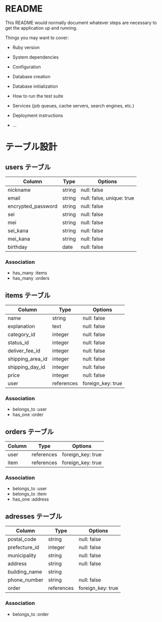 # README

This README would normally document whatever steps are necessary to get the
application up and running.

Things you may want to cover:

* Ruby version

* System dependencies

* Configuration

* Database creation

* Database initialization

* How to run the test suite

* Services (job queues, cache servers, search engines, etc.)

* Deployment instructions

* ...

# テーブル設計

## users テーブル

| Column             | Type   | Options                   |
| --------           | ------ | -----------               |    
| nickname           | string | null: false               |
| email              | string | null: false, unique: true |
| encrypted_password | string | null: false               |
| sei                | string | null: false               |
| mei                | string | null: false               |
| sei_kana           | string | null: false               |
| mei_kana           | string | null: false               |
| birthday           | date   | null: false               |




### Association

- has_many :items
- has_many :orders

## items テーブル

| Column           | Type       | Options             |
| ------           | ------     | -----------         |
| name             | string     | null: false         |
| explanation      | text       | null: false         |
| category_id      | integer    | null: false         |
| status_id        | integer    | null: false         |
| deliver_fee_id   | integer    | null: false         |
| shipping_area_id | integer    | null: false         |          
| shipping_day_id  | integer    | null: false         |          
| price            | integer    | null: false         |          
| user             | references | foreign_key: true   |

### Association

- belongs_to :user
- has_one :order



## orders テーブル

| Column   | Type       | Options           |
| ------   | ------     | -----------       |
| user     | references | foreign_key: true |
| item     | references | foreign_key: true |


### Association

- belongs_to :user
- belongs_to :item
- has_one :address



## adresses テーブル

| Column        | Type       | Options           |
| ------        | ------     | -----------       |
| postal_code   | string     | null: false       |
| prefecture_id | integer    | null: false       |
| municipality  | string     | null: false       |
| address       | string     | null: false       |
| building_name | string     |                   |
| phone_number  | string     | null: false       |
| order         | references | foreign_key: true |


### Association

- belongs_to :order
